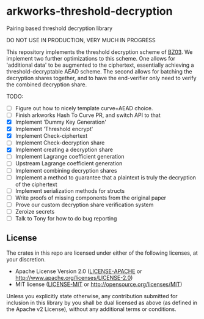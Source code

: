 # arkworks-threshold-decryption
Pairing based threshold decryption library

DO NOT USE IN PRODUCTION, VERY MUCH IN PROGRESS

This repository implements the threshold decryption scheme of [BZ03](http://citeseerx.ist.psu.edu/viewdoc/download?doi=10.1.1.119.1717&rep=rep1&type=pdf). We implement two further optimizations to this scheme. 
One allows for 'additional data' to be augmented to the ciphertext, essentially achieving a threshold-decryptable AEAD scheme.
The second allows for batching the decryption shares together, and to have the end-verifier only need to verify the combined decryption share.

TODO:

- [ ] Figure out how to nicely template curve+AEAD choice.
- [ ] Finish arkworks Hash To Curve PR, and switch API to that
- [x] Implement 'Dummy Key Generation'
- [X] Implement 'Threshold encrypt'
- [X] Implement Check-ciphertext
- [ ] Implement Check-decryption share
- [X] Implement creating a decryption share
- [ ] Implement Lagrange coefficient generation
- [ ] Upstream Lagrange coefficient generation
- [ ] Implement combining decryption shares
- [ ] Implement a method to guarantee that a plaintext is truly the decryption of the ciphertext
- [ ] Implement serialization methods for structs
- [ ] Write proofs of missing components from the original paper
- [ ] Prove our custom decryption share verification system
- [ ] Zeroize secrets
- [ ] Talk to Tony for how to do bug reporting

## License

The crates in this repo are licensed under either of the following licenses, at your discretion.

 * Apache License Version 2.0 ([LICENSE-APACHE](LICENSE-APACHE) or http://www.apache.org/licenses/LICENSE-2.0)
 * MIT license ([LICENSE-MIT](LICENSE-MIT) or http://opensource.org/licenses/MIT)

Unless you explicitly state otherwise, any contribution submitted for inclusion in this library by you shall be dual licensed as above (as defined in the Apache v2 License), without any additional terms or conditions.